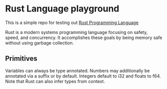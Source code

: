 # Rust Language playground
This is a simple repo for testing out
[Rust Programming Language](https://www.rust-lang.org/)

Rust is a modern systems programming language focusing on safety, speed, and concurrency. It accomplishes these goals by being memory safe without using garbage collection.

## Primitives



Variables can always be type annotated. Numbers may additionally be annotated via a suffix or by default. Integers default to i32 and floats to f64. Note that Rust can also infer types from context.